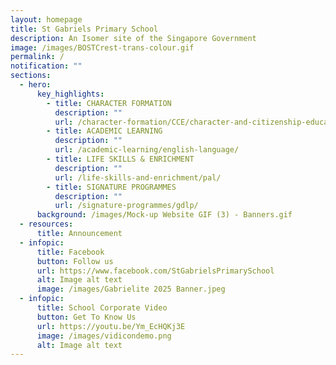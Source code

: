 ```yaml
---
layout: homepage
title: St Gabriels Primary School
description: An Isomer site of the Singapore Government
image: /images/BOSTCrest-trans-colour.gif
permalink: /
notification: ""
sections:
  - hero:
      key_highlights:
        - title: CHARACTER FORMATION
          description: ""
          url: /character-formation/CCE/character-and-citizenship-education/
        - title: ACADEMIC LEARNING
          description: ""
          url: /academic-learning/english-language/
        - title: LIFE SKILLS & ENRICHMENT
          description: ""
          url: /life-skills-and-enrichment/pal/
        - title: SIGNATURE PROGRAMMES
          description: ""
          url: /signature-programmes/gdlp/
      background: /images/Mock-up Website GIF (3) - Banners.gif
  - resources:
      title: Announcement
  - infopic:
      title: Facebook
      button: Follow us
      url: https://www.facebook.com/StGabrielsPrimarySchool
      alt: Image alt text
      image: /images/Gabrielite 2025 Banner.jpeg
  - infopic:
      title: School Corporate Video
      button: Get To Know Us
      url: https://youtu.be/Ym_EcHQKj3E
      image: /images/vidicondemo.png
      alt: Image alt text
---
```

